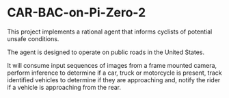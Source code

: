 # CAR-BAC-on-Pi-Zero-2
This project implements a rational agent that informs cyclists of  potential unsafe conditions. 

The agent is designed to operate on public roads in the United States.

It will consume input sequences of images from a frame mounted camera, perform inference to determine if a car, truck or motorcycle is present, track identified vehicles to determine if they are approaching and, notify the rider if a vehicle is approaching from the rear.


